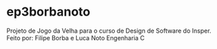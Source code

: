 # ep3borbanoto
Projeto de Jogo da Velha para o curso de Design de Software do Insper.
Feito por: Filipe Borba e Luca Noto
Engenharia C
